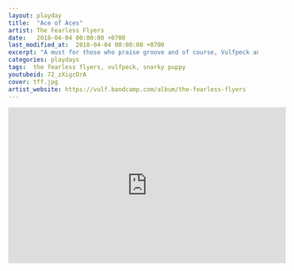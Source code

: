 ```yaml
---
layout: playday
title:  "Ace of Aces"
artist: The Fearless Flyers
date:   2018-04-04 00:00:00 +0700
last_modified_at:  2018-04-04 00:00:00 +0700
excerpt: "A must for those who praise groove and of course, Vulfpeck and Snarky Puppy."
categories: playdays
tags:  the fearless flyers, vulfpeck, snarky puppy
youtubeid: 72_zXigcOrA
cover: tff.jpg
artist_website: https://vulf.bandcamp.com/album/the-fearless-flyers
---
```


<iframe width="560" height="315" src="https://www.youtube.com/embed/72_zXigcOrA" frameborder="0" allowfullscreen></iframe>
